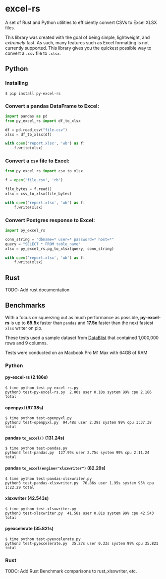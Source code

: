 # excel-rs

A set of Rust and Python utilities to efficiently convert CSVs to Excel XLSX files.

This library was created with the goal of being simple, lightweight, and *extremely* fast. As such, many features such as Excel formatting is not currently supported. This library gives you the quickest possible way to convert a `.csv` file to `.xlsx`.

## Python

### Installing
```
$ pip install py-excel-rs 
```

### Convert a pandas DataFrame to Excel:
```python
import pandas as pd
from py_excel_rs import df_to_xlsx

df = pd.read_csv("file.csv")
xlsx = df_to_xlsx(df)

with open('report.xlsx', 'wb') as f:
    f.write(xlsx)
```

### Convert a `csv` file to Excel:
```python
from py_excel_rs import csv_to_xlsx

f = open('file.csv', 'rb')

file_bytes = f.read()
xlsx = csv_to_xlsx(file_bytes)

with open('report.xlsx', 'wb') as f:
    f.write(xlsx)
```

### Convert Postgres response to Excel:
```python
import py_excel_rs

conn_string = "dbname=* user=* password=* host=*"
query = "SELECT * FROM table_name"
xlsx = py_excel_rs.pg_to_xlsx(query, conn_string)

with open('report.xlsx', 'wb') as f:
    f.write(xlsx)
```

## Rust
TODO: Add rust documentation

## Benchmarks
With a focus on squeezing out as much performance as possible, **py-excel-rs** is up to **65.5x** faster than `pandas` and **17.5x** faster than the next fastest `xlsx` writer on pip.

These tests used a sample dataset from [DataBlist](https://www.datablist.com/learn/csv/download-sample-csv-files) that contained 1,000,000 rows and 9 columns.

Tests were conducted on an Macbook Pro M1 Max with 64GB of RAM

### Python 

#### py-excel-rs (2.186s)
```
$ time python test-py-excel-rs.py
python3 test-py-excel-rs.py  2.00s user 0.18s system 99% cpu 2.186 total
```

#### openpyxl (97.38s)
```
$ time python test-openpyxl.py
python3 test-openpyxl.py  94.48s user 2.39s system 99% cpu 1:37.38 total
```

#### pandas `to_excel()` (131.24s)
```
$ time python test-pandas.py
python3 test-pandas.py  127.99s user 2.75s system 99% cpu 2:11.24 total
```

#### pandas `to_excel(engine="xlsxwriter")` (82.29s)
```
$ time python test-pandas-xlsxwriter.py
python3 test-pandas-xlsxwriter.py  76.86s user 1.95s system 95% cpu 1:22.29 total
```

#### xlsxwriter (42.543s)
```
$ time python test-xlsxwriter.py
python3 test-xlsxwriter.py  41.58s user 0.81s system 99% cpu 42.543 total
```

#### pyexcelerate (35.821s)
```
$ time python test-pyexcelerate.py
python3 test-pyexcelerate.py  35.27s user 0.33s system 99% cpu 35.821 total
```


### Rust

TODO: Add Rust Benchmark comparisons to rust_xlsxwriter, etc.